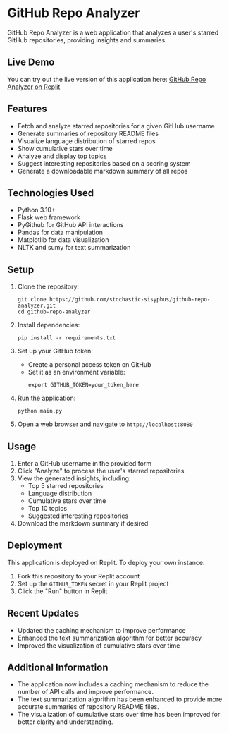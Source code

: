 # GitHub Repo Analyzer

GitHub Repo Analyzer is a web application that analyzes a user's starred GitHub repositories, providing insights and summaries.

## Live Demo

You can try out the live version of this application here:
[GitHub Repo Analyzer on Replit](https://silky-ripe-autoresponder-stochastic-sisyphus.replit.app)

## Features

- Fetch and analyze starred repositories for a given GitHub username
- Generate summaries of repository README files
- Visualize language distribution of starred repos
- Show cumulative stars over time
- Analyze and display top topics
- Suggest interesting repositories based on a scoring system
- Generate a downloadable markdown summary of all repos

## Technologies Used

- Python 3.10+
- Flask web framework
- PyGithub for GitHub API interactions
- Pandas for data manipulation
- Matplotlib for data visualization
- NLTK and sumy for text summarization

## Setup

1. Clone the repository:
   ```
   git clone https://github.com/stochastic-sisyphus/github-repo-analyzer.git
   cd github-repo-analyzer
   ```

2. Install dependencies:
   ```
   pip install -r requirements.txt
   ```

3. Set up your GitHub token:
   - Create a personal access token on GitHub
   - Set it as an environment variable:
     ```
     export GITHUB_TOKEN=your_token_here
     ```

4. Run the application:
   ```
   python main.py
   ```

5. Open a web browser and navigate to `http://localhost:8080`

## Usage

1. Enter a GitHub username in the provided form
2. Click "Analyze" to process the user's starred repositories
3. View the generated insights, including:
   - Top 5 starred repositories
   - Language distribution
   - Cumulative stars over time
   - Top 10 topics
   - Suggested interesting repositories
4. Download the markdown summary if desired

## Deployment

This application is deployed on Replit. To deploy your own instance:

1. Fork this repository to your Replit account
2. Set up the `GITHUB_TOKEN` secret in your Replit project
3. Click the "Run" button in Replit

## Recent Updates

- Updated the caching mechanism to improve performance
- Enhanced the text summarization algorithm for better accuracy
- Improved the visualization of cumulative stars over time

## Additional Information

- The application now includes a caching mechanism to reduce the number of API calls and improve performance.
- The text summarization algorithm has been enhanced to provide more accurate summaries of repository README files.
- The visualization of cumulative stars over time has been improved for better clarity and understanding.
